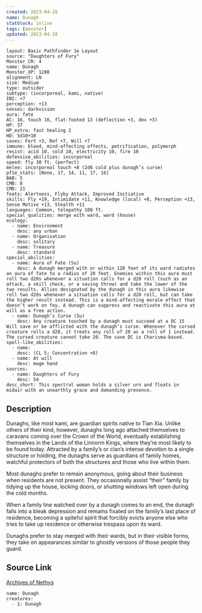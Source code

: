 ```yaml
---
created: 2023-04-28
name: Dunagh
statblock: inline
tags: [monster]
updated: 2023-04-28
---
```

```statblock
layout: Basic Pathfinder 1e Layout
source: "Daughters of Fury"
Monster_CR: 4
name: Dunagh
Monster_XP: 1200
alignment: LN
size: Medium
type: outsider
subtype: (incorporeal, kami, native)
INI: +7
perception: +13
senses: darkvision
aura: fate
AC: 16, touch 16, flat-footed 13 (deflection +3, dex +3)
HP: 37
HP_extra: fast healing 2
HD: 5d10+10
saves: Fort +3, Ref +7, Will +7
immune: bleed, mind-affecting effects, petrification, polymorph
resist: acid 10, cold 10, electricity 10, fire 10
defensive_abilities: incorporeal
speed: fly 30 ft. (perfect)
melee: incorporeal touch +8 (2d6 cold plus dunagh’s curse)
pf1e_stats: [None, 17, 14, 11, 17, 16]
BAB: 5
CMB: 8
CMD: 21
feats: Alertness, Flyby Attack, Improved Initiative
skills: Fly +19, Intimidate +11, Knowledge (local) +8, Perception +13, Sense Motive +13, Stealth +11
languages: Common, telepathy 100 ft.
special_qualities: merge with ward, ward (house)
ecology:
  - name: Environment
    desc: any urban
  - name: Organisation
    desc: solitary
  - name: Treasure
    desc: standard
special_abilities:
  - name: Aura of Fate (Su)
    desc: A dunagh merged with or within 120 feet of its ward radiates an aura of fate to a radius of 20 feet. Enemies within this aura must roll two d20s whenever a situation calls for a d20 roll (such as an attack, a skill check, or a saving throw) and take the lower of the two results. Allies designated by the dunagh in this aura likewise roll two d20s whenever a situation calls for a d20 roll, but can take the higher result instead. This is a mind-affecting morale effect that doesn’t work on fey. A dunagh can suppress and reactivate this aura at will as a free action.
  - name: Dunagh’s Curse (Su)
    desc: Any creature touched by a dunagh must succeed at a DC 15 Will save or be afflicted with the dunagh’s curse. Whenever the cursed creature rolls a d20, it treats any roll of 20 as a roll of 1 instead. The cursed creature cannot take 20. The save DC is Charisma-based.
spell-like_abilities:
  - name:
    desc: (CL 5; Concentration +8)
  - name: At will
    desc: mage hand
sources:
  - name: Daughters of Fury
    desc: 54
desc_short: This spectral woman holds a silver urn and floats in midair with an unearthly grace and demanding presence.
```
## Description
Dunaghs, like most kami, are guardian spirits native to Tian Xia. Unlike others of their kind, however, dunaghs long ago attached themselves to caravans coming over the Crown of the World, eventually establishing themselves in the Lands of the Linnorm Kings, where they’re most likely to be found today. Attracted by a family’s or clan’s intense devotion to a single structure or holding, the dunaghs serve as guardians of family homes, watchful protectors of both the structures and those who live within them.

Most dunaghs prefer to remain anonymous, going about their business when residents are not present. They occasionally assist “their” family by tidying up the house, locking doors, or shutting windows left open during the cold months.

When a family line watched over by a dunagh comes to an end, the dunagh falls into a bleak depression and remains fixated on the family’s last place of residence, becoming a spiteful spirit that forcibly evicts anyone else who tries to take up residence or otherwise trespass upon its ward.

Dunaghs prefer to stay merged with their wards, but in their visible forms, they take on appearances similar to ghostly versions of those people they guard.
## Source Link
[Archives of Nethys](https://aonprd.com/MonsterDisplay.aspx?ItemName=Dunagh)
```encounter-table
name: Dunagh
creatures:
  - 1: Dunagh
```
